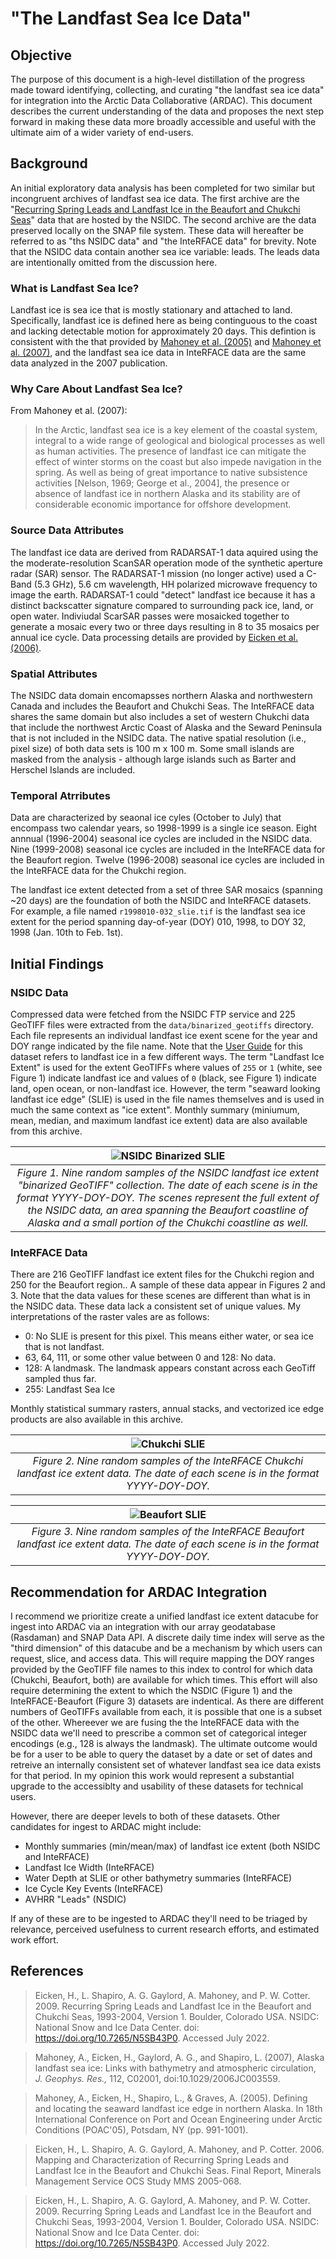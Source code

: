 # "The Landfast Sea Ice Data"
## Objective
The purpose of this document is a high-level distillation of the progress made toward identifying, collecting, and curating "the landfast sea ice data" for integration into the Arctic Data Collaborative (ARDAC). This document describes the current understanding of the data and proposes the next step forward in making these data more broadly accessible and useful with the ultimate aim of a wider variety of end-users.

## Background
An initial exploratory data analysis has been completed for two similar but incongruent archives of landfast sea ice data. The first archive are the "[Recurring Spring Leads and Landfast Ice in the Beaufort and Chukchi Seas](https://nsidc.org/data/g02173/versions/1)" data that are hosted by the NSIDC. The second archive are the data preserved locally on the SNAP file system. These data will hereafter be referred to as "ths NSIDC data" and "the InteRFACE data" for brevity. Note that the NSIDC data contain another sea ice variable: leads. The leads data are intentionally omitted from the discussion here.

### What is Landfast Sea Ice?
Landfast ice is sea ice that is mostly stationary and attached to land. Specifically, landfast ice is defined here as being continguous to the coast and lacking detectable motion for approximately 20 days. This defintion is consistent with the that provided by [Mahoney et al. (2005)](https://seaice.alaska.edu/gi/publications/mahoney/Mahoney_2005_POAC_DefiningLFI.pdf) and [Mahoney et al. (2007)](https://agupubs.onlinelibrary.wiley.com/doi/abs/10.1029/2006JC003559), and the landfast sea ice data in InteRFACE data are the same data analyzed in the 2007 publication.

### Why Care About Landfast Sea Ice?
From Mahoney et al. (2007):
>In the Arctic, landfast sea ice is a key element of the coastal system, integral to a wide range of geological and biological processes as well as human activities. The presence of landfast ice can mitigate the effect of winter storms on the coast but also impede navigation in the spring. As well as being of great importance to native subsistence activities [Nelson, 1969; George et al., 2004], the presence or absence of landfast ice in northern Alaska and its stability are of considerable economic importance for offshore development.

### Source Data Attributes
The landfast ice data are derived from RADARSAT-1 data aquired using the the moderate-resolution ScanSAR operation mode of the synthetic aperture radar (SAR) sensor. The RADARSAT-1 mission (no longer active) used a C-Band (5.3 GHz), 5.6 cm wavelength, HH polarized microwave frequency to image the earth. RADARSAT-1 could "detect" landfast ice because it has a distinct backscatter signature compared to surrounding pack ice, land, or open water. Indiviudal ScarSAR passes were mosaicked together to generate a mosaic every two or three days resulting in 8 to 35 mosaics per annual ice cycle. Data processing details are provided by [Eicken et al. (2006)](https://nsidc.org/sites/nsidc.org/files/files/data/noaa/g02173/eicken_leads_landfast_2006.pdf).

### Spatial Attributes
The NSIDC data domain encomapsses northern Alaska and northwestern Canada and includes the Beaufort and Chukchi Seas. The InteRFACE data shares the same domain but also includes a set of western Chukchi data that include the northwest Arctic Coast of Alaska and the Seward Peninsula that is not included in the NSIDC data. The native spatial resolution (i.e., pixel size) of both data sets is 100 m x 100 m. Some small islands are masked from the analysis - although large islands such as Barter and Herschel Islands are included.

### Temporal Atrributes
Data are characterized by seaonal ice cyles (October to July) that encompass two calendar years, so 1998-1999 is a single ice season. Eight annnual (1996-2004) seasonal ice cycles are included in the NSIDC data. Nine (1999-2008) seasonal ice cycles are included in the InteRFACE data for the Beaufort region. Twelve (1996-2008) seasonal ice cycles are included in the InteRFACE data for the Chukchi region.

The landfast ice extent detected from a set of three SAR mosaics (spanning ~20 days) are the foundation of both the NSIDC and InteRFACE datasets. For example, a file named `r1998010-032_slie.tif` is the landfast sea ice extent for the period spanning day-of-year (DOY) 010, 1998, to DOY 32, 1998 (Jan. 10th to Feb. 1st).

## Initial Findings
### NSIDC Data
Compressed data were fetched from the NSIDC FTP service and 225 GeoTIFF files were extracted from the `data/binarized_geotiffs` directory. Each file represents an individual landfast ice exent scene for the year and DOY range indicated by the file name. Note that the [User Guide](https://nsidc.org/sites/default/files/g02173-v001-userguide.pdf) for this dataset refers to landfast ice in a few different ways. The term "Landfast Ice Extent" is used for the extent GeoTIFFs where values of `255` or `1` (white, see Figure 1) indicate landfast ice and values of `0` (black, see Figure 1) indicate land, open ocean, or non-landfast ice. However, the term "seaward looking landfast ice edge" (SLIE) is used in the file names themselves and is used in much the same context as "ice extent". Monthly summary (miniumum, mean, median, and maximum landfast ice extent) data are also available from this archive.

| ![NSIDC Binarized SLIE](nsidc_binarized_slie.png)|
|:--:|
| <i>Figure 1. Nine random samples of the NSIDC landfast ice extent "binarized GeoTIFF" collection. The date of each scene is in the format YYYY-DOY-DOY. The scenes represent the full extent of the NSIDC data, an area spanning the Beaufort coastline of Alaska and a small portion of the Chukchi coastline as well.</i>|

### InteRFACE Data
There are 216 GeoTIFF landfast ice extent files for the Chukchi region and 250 for the Beaufort region.. A sample of these data appear in Figures 2 and 3. Note that the data values for these scenes are different than what is in the NSIDC data. These data lack a consistent set of unique values. My interpretations of the raster vales are as follows:

 - 0: No SLIE is present for this pixel. This means either water, or sea ice that is not landfast.
 - 63, 64, 111, or some other value between 0 and 128: No data.
 - 128: A landmask. The landmask appears constant across each GeoTiff sampled thus far.
 - 255: Landfast Sea Ice

Monthly statistical summary rasters, annual stacks, and vectorized ice edge products are also available in this archive.

| ![Chukchi SLIE](chukchi_slie.png)|
|:--:|
| <i>Figure 2. Nine random samples of the InteRFACE Chukchi landfast ice extent data. The date of each scene is in the format YYYY-DOY-DOY.</i>|

| ![Beaufort SLIE](beaufort_slie.png)|
|:--:|
| <i>Figure 3. Nine random samples of the InteRFACE Beaufort landfast ice extent data. The date of each scene is in the format YYYY-DOY-DOY.</i>|

## Recommendation for ARDAC Integration
I recommend we prioritize create a unified landfast ice extent datacube for ingest into ARDAC via an integration with our array geodatabase (Rasdaman) and SNAP Data API. A discrete daily time index will serve as the "third dimension" of this datacube and be a mechanism by which users can request, slice, and access data. This will require mapping the DOY ranges provided by the GeoTIFF file names to this index to control for which data (Chukchi, Beaufort, both) are available for which times. This effort will also require determining the extent to which the NSDIC (Figure 1) and the InteRFACE-Beaufort (Figure 3) datasets are indentical. As there are different numbers of GeoTIFFs available from each, it is possible that one is a subset of the other. Whereever we are fusing the the InteRFACE data with the NSIDC data we'll need to prescribe a common set of categorical integer encodings (e.g., 128 is always the landmask). The ultimate outcome would be for a user to be able to query the dataset by a date or set of dates and retreive an internally consistent set of whatever landfast sea ice data exists for that period. In my opinion this work would represent a substantial upgrade to the accessiblty and usability of these datasets for technical users.

However, there are deeper levels to both of these datasets. Other candidates for ingest to ARDAC might include:
 - Monthly summaries (min/mean/max) of landfast ice extent (both NSIDC and InteRFACE)
 - Landfast Ice Width (InteRFACE)
 - Water Depth at SLIE or other bathymetry summaries (InteRFACE)
 - Ice Cycle Key Events (InteRFACE)
 - AVHRR "Leads" (NSDIC)

If any of these are to be ingested to ARDAC they'll need to be triaged by relevance, perceived usefulness to current research efforts, and estimated work effort.

## References

>Eicken, H., L. Shapiro, A. G. Gaylord, A. Mahoney, and P. W. Cotter. 2009. Recurring Spring Leads and Landfast Ice in the Beaufort and Chukchi Seas, 1993-2004, Version 1. Boulder, Colorado USA. NSIDC: National Snow and Ice Data Center. doi: https://doi.org/10.7265/N5SB43P0. Accessed July 2022.

>Mahoney, A., Eicken, H., Gaylord, A. G., and Shapiro, L. (2007), Alaska landfast sea ice: Links with bathymetry and atmospheric circulation, <i>J. Geophys. Res.,</i> 112, C02001, doi:10.1029/2006JC003559. 

>Mahoney, A., Eicken, H., Shapiro, L., & Graves, A. (2005). Defining and locating the seaward landfast ice edge in northern Alaska. In 18th International Conference on Port and Ocean Engineering under Arctic Conditions (POAC'05), Potsdam, NY (pp. 991-1001).

>Eicken, H., L. Shapiro, A. G. Gaylord, A. Mahoney, and P. Cotter. 2006. Mapping and Characterization of Recurring Spring Leads and Landfast Ice in the Beaufort and Chukchi Seas. Final Report, Minerals Management Service OCS Study MMS 2005-068.

>Eicken, H., L. Shapiro, A. G. Gaylord, A. Mahoney, and P. W. Cotter. 2009. Recurring Spring Leads and Landfast Ice in the Beaufort and Chukchi Seas, 1993-2004, Version 1. Boulder, Colorado USA. NSIDC: National Snow and Ice Data Center. doi: https://doi.org/10.7265/N5SB43P0. Accessed July 2022.





